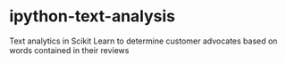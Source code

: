 # ipython-text-analysis
Text analytics in Scikit Learn to determine customer advocates based on words contained in their reviews
